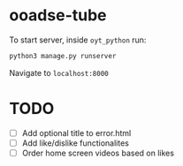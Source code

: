 # ooadse-tube

To start server, inside `oyt_python` run:
```python
python3 manage.py runserver
```

Navigate to `localhost:8000`

TODO
====

- [ ] Add optional title to error.html
- [ ] Add like/dislike functionalites
- [ ] Order home screen videos based on likes
